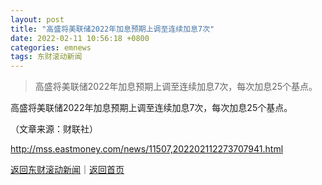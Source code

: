 ```yaml
---
layout: post
title: "高盛将美联储2022年加息预期上调至连续加息7次"
date: 2022-02-11 10:56:18 +0800
categories: emnews
tags: 东财滚动新闻
---
```

> 高盛将美联储2022年加息预期上调至连续加息7次，每次加息25个基点。

<p>高盛将美联储2022年加息预期上调至连续加息7次，每次加息25个基点。</p><p class="em_media">（文章来源：财联社）</p>

<http://mss.eastmoney.com/news/11507,202202112273707941.html>

[返回东财滚动新闻](//finews.withounder.com/emnews/)｜[返回首页](//finews.withounder.com/)